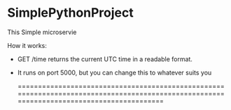 # SimplePythonProject
This Simple microservie

How it works:
- GET /time returns the current UTC time in a readable format.
- It runs on port 5000, but you can change this to whatever suits you

  ==========================================================================================================================================
  
